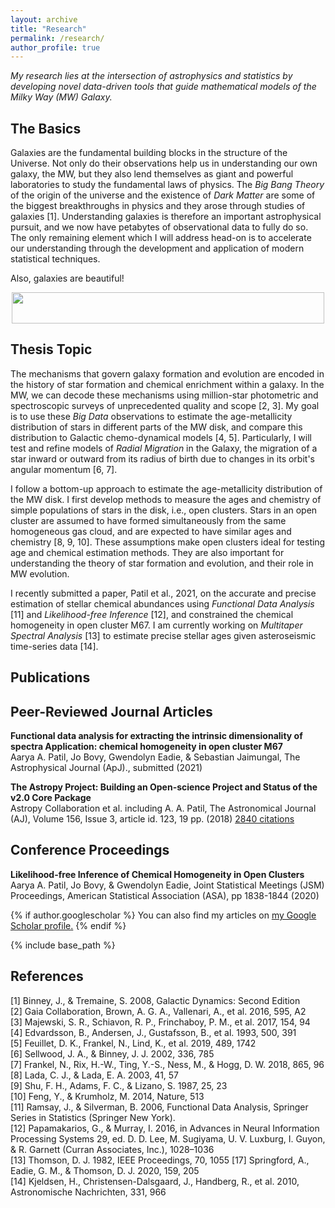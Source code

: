 ```yaml
---
layout: archive
title: "Research"
permalink: /research/
author_profile: true
---
```


*My research lies at the intersection of astrophysics and statistics by developing novel data-driven tools that guide mathematical models of the Milky Way (MW) Galaxy.*

The Basics
----------
Galaxies are the fundamental building blocks in the structure of the Universe. Not only do their observations help us in understanding our own galaxy, the MW, but they also lend themselves as giant and powerful laboratories to study the fundamental laws of physics. The *Big Bang Theory* of the origin of the universe and the existence of *Dark Matter* are some of the biggest breakthroughs in physics and they arose through studies of galaxies [1]. Understanding galaxies is therefore an important astrophysical pursuit, and we now have petabytes of observational data to fully do so.  The only remaining element which I will address head-on is to accelerate our understanding through the development and application of modern statistical techniques.

Also, galaxies are beautiful!

<p align="center">
  <img width="500" height="50" src="https://aaryapatil.github.io/images/galaxy.jpg">
</p>

Thesis Topic
------------
The mechanisms that govern galaxy formation and evolution are encoded in the history of star formation and chemical enrichment within a galaxy. In the MW, we can decode these mechanisms using million-star photometric and spectroscopic surveys of unprecedented quality and scope [2, 3]. My goal is to use these *Big Data* observations to estimate the age-metallicity distribution of stars in different parts of the MW disk, and compare this distribution to Galactic chemo-dynamical models [4, 5]. Particularly, I will test and refine models of *Radial Migration* in the Galaxy, the migration of a star inward or outward from its radius of birth due to changes in its orbit's angular momentum [6, 7].

I follow a bottom-up approach to estimate the age-metallicity distribution of the MW disk. I first develop methods to measure the ages and chemistry of simple populations of stars in the disk, i.e., open clusters. Stars in an open cluster are assumed to have formed simultaneously from the same homogeneous gas cloud, and are expected to have similar ages and chemistry [8, 9, 10]. These assumptions make open clusters ideal for testing age and chemical estimation methods. They are also important for understanding the theory of star formation and evolution, and their role in MW evolution.

I recently submitted a paper, Patil et al., 2021, on the accurate and precise estimation of stellar chemical abundances using *Functional Data Analysis* [11] and *Likelihood-free Inference* [12], and constrained the chemical homogeneity in open cluster M67. I am currently working on *Multitaper Spectral Analysis* [13] to estimate precise stellar ages given asteroseismic time-series data [14].

Publications
------------

## Peer-Reviewed Journal Articles

**Functional data analysis for extracting the intrinsic dimensionality of spectra
Application: chemical homogeneity in open cluster M67**\
Aarya A. Patil, Jo Bovy, Gwendolyn Eadie, & Sebastian Jaimungal, The Astrophysical Journal (ApJ)., submitted (2021)

**The Astropy Project: Building an Open-science Project and Status of the v2.0 Core Package**\
Astropy Collaboration et al. including A. A. Patil, The Astronomical Journal (AJ), Volume 156, Issue 3, article id. 123, 19 pp. (2018) [2840 citations](https://scholar.google.com/scholar?oi=bibs&hl=en&cites=18004325045591676525)

## Conference Proceedings

**Likelihood-free Inference of Chemical Homogeneity in Open Clusters**\
Aarya A. Patil, Jo Bovy, & Gwendolyn Eadie, Joint Statistical Meetings (JSM) Proceedings, American Statistical Association (ASA), pp 1838-1844 (2020)

{% if author.googlescholar %}
  You can also find my articles on <u><a href="{{author.googlescholar}}">my Google Scholar profile</a>.</u>
{% endif %}

{% include base_path %}


References
----------
[1] Binney, J., & Tremaine, S. 2008, Galactic Dynamics: Second Edition\
[2] Gaia Collaboration, Brown, A. G. A., Vallenari, A., et al. 2016, 595, A2\
[3] Majewski, S. R., Schiavon, R. P., Frinchaboy, P. M., et al. 2017, 154, 94\
[4] Edvardsson, B., Andersen, J., Gustafsson, B., et al. 1993, 500, 391\
[5] Feuillet, D. K., Frankel, N., Lind, K., et al. 2019, 489, 1742\
[6] Sellwood, J. A., & Binney, J. J. 2002, 336, 785\
[7] Frankel, N., Rix, H.-W., Ting, Y.-S., Ness, M., & Hogg, D. W. 2018, 865, 96\
[8] Lada, C. J., & Lada, E. A. 2003, 41, 57\
[9] Shu, F. H., Adams, F. C., & Lizano, S. 1987, 25, 23\
[10] Feng, Y., & Krumholz, M. 2014, Nature, 513\
[11] Ramsay, J., & Silverman, B. 2006, Functional Data Analysis, Springer Series in Statistics (Springer New York).\
[12] Papamakarios, G., & Murray, I. 2016, in Advances in Neural Information Processing Systems 29, ed. D. D. Lee, M. Sugiyama, U. V. Luxburg, I. Guyon, & R. Garnett (Curran Associates, Inc.), 1028–1036\
[13] Thomson, D. J. 1982, IEEE Proceedings, 70, 1055 [17] Springford, A., Eadie, G. M., & Thomson, D. J. 2020, 159, 205\
[14] Kjeldsen, H., Christensen-Dalsgaard, J., Handberg, R., et al. 2010, Astronomische Nachrichten, 331, 966